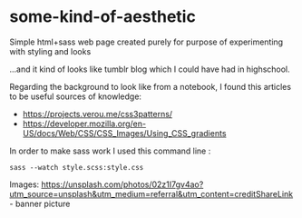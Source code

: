 # some-kind-of-aesthetic
Simple html+sass web page created purely for purpose of experimenting with styling and looks 

...and it kind of looks like tumblr blog which I could have had in highschool.

Regarding the background to look like from a notebook, I found this articles to be useful sources of knowledge:
- https://projects.verou.me/css3patterns/
- https://developer.mozilla.org/en-US/docs/Web/CSS/CSS_Images/Using_CSS_gradients


In order to make sass work I used this command line : 

```
sass --watch style.scss:style.css

```

Images: 
https://unsplash.com/photos/02z1I7gv4ao?utm_source=unsplash&utm_medium=referral&utm_content=creditShareLink - banner picture